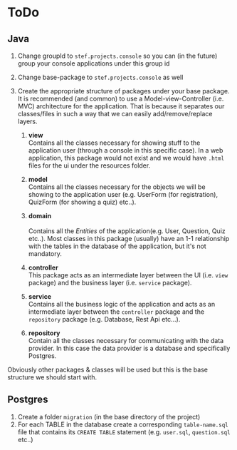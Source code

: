 # ToDo

## Java
1) Change groupId to `stef.projects.console` so you can (in the future) group your console applications under this group id
2) Change base-package to `stef.projects.console` as well
3) Create the appropriate structure of packages under your base package. It is recommended (and common) to use a Model-view-Controller (i.e. MVC) architecture for the application. That is because it separates our classes/files in such a way that we can easily add/remove/replace layers.
    
    1) **view**<br/>
    Contains all the classes necessary for showing stuff to the application user (through a console in this specific case). 
    In a web application, this package would not exist and we would have `.html` files for the ui under the resources folder.
    
    2) **model**<br/>
    Contains all the classes necessary for the objects we will be showing to the application user (e.g. UserForm (for registration), QuizForm (for showing a quiz) etc..).
    
    2) **domain**<br/>    
    Contains all the *Entities* of the application(e.g. User, Question, Quiz etc..). 
    Most classes in this package (usually) have an 1-1 relationship with the tables in the database of the application, but it's not mandatory.
    
    3) **controller**<br/>
    This package acts as an intermediate layer between the UI (i.e. `view` package) and the business layer (i.e. `service` package).
    
    4) **service**<br/>
    Contains all the business logic of the application and acts as an intermediate layer between the `controller` package and the `repository` package (e.g. Database, Rest Api etc...).
    
    5) **repository**<br/>
    Contain all the classes necessary for communicating with the data provider. In this case the data provider is a database and specifically Postgres.
    
Obviously other packages & classes will be used but this is the base structure we should start with.

## Postgres
1) Create a folder `migration` (in the base directory of the project)
2) For each TABLE in the database create a corresponding `table-name.sql` file that contains its `CREATE TABLE` statement (e.g. `user.sql`, `question.sql` etc..)
